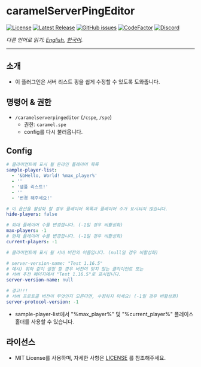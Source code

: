 # caramelServerPingEditor

[![License](https://img.shields.io/github/license/LemonCaramel/caramelServerPingEditor)](https://github.com/LemonCaramel/caramelServerPingEditor/blob/master/LICENSE)
[![Latest Release](https://img.shields.io/github/v/release/LemonCaramel/caramelServerPingEditor)](https://caramel.moe/)
[![GitHub issues](https://img.shields.io/github/issues/LemonCaramel/caramelServerPingEditor)](https://github.com/LemonCaramel/caramelServerPingEditor/issues)
[![CodeFactor](https://www.codefactor.io/repository/github/lemoncaramel/caramelserverpingeditor/badge/master)](https://www.codefactor.io/repository/github/lemoncaramel/caramelserverpingeditor/overview/master)
[![Discord](https://img.shields.io/badge/caramel.moe-%20discord-blue.svg)](https://discord.gg/f9qGtYF)

*다른 언어로 읽기: [English](README.md), [한국어](README.ko.md).*

--------

소개
--------
- 이 플러그인은 서버 리스트 핑을 쉽게 수정할 수 있도록 도와줍니다.


명령어 & 권한
--------
- `/caramelserverpingeditor` (`/cspe`, `/spe`)
    - 권한: `caramel.spe`
    - config를 다시 불러옵니다.


Config
--------
```yaml
# 클라이언트에 표시 될 온라인 플레이어 목록
sample-player-list:
  - '&bHello, World! %max_player%'
  - ''
  - '샘플 리스트!'
  - ''
  - '변경 해주세요!'

# 이 옵션을 활성화 할 경우 플레이어 목록과 플레이어 수가 표시되지 않습니다.
hide-players: false

# 최대 플레이어 수를 변경합니다. (-1일 경우 비활성화)
max-players: -1
# 현재 플레이어 수를 변경합니다. (-1일 경우 비활성화)
current-players: -1

# 클라이언트에 표시 될 서버 버전의 이름입니다. (null일 경우 비활성화)

# server-version-name: "Test 1.16.5" 
# 예시) 위와 같이 설정 할 경우 버전이 맞지 않는 클라이언트 또는
# 서버 추천 페이지에서 "Test 1.16.5"로 표시됩니다.
server-version-name: null

# 경고!!!
# 서버 프로토콜 버전이 무엇인지 모른다면, 수정하지 마세요! (-1일 경우 비활성화)
server-protocol-version: -1
```
- sample-player-list에서 "%max_player%" 및 "%current_player%" 플레이스 홀더를 사용할 수 있습니다.



라이선스
--------
- MIT License를 사용하며, 자세한 사항은 [LICENSE](https://github.com/LemonCaramel/caramelProtocolAPI/blob/master/LICENSE) 를 참조해주세요.